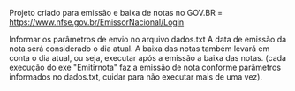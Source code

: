 Projeto criado para emissão e baixa de notas no GOV.BR = https://www.nfse.gov.br/EmissorNacional/Login

Informar os parâmetros de envio no arquivo dados.txt
A data de emissão da nota será considerado o dia atual. A baixa das notas também levará em conta o dia atual, ou seja, executar após a emissão a baixa das notas.
(cada execução do exe "Emitirnota" faz a emissão de nota conforme parâmetros informados no dados.txt, cuidar para não executar mais de uma vez). 


